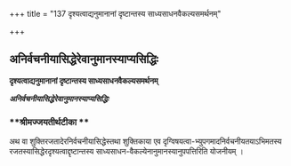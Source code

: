 +++
title = "137 दृश्यत्वाद्यनुमानानां दृष्टान्तस्य साध्यसाधनवैकल्यसमर्थनम्"

+++


## अनिर्वचनीयासिद्धेरेवानुमानस्याप्यसिद्धिः

**दृश्यत्वाद्यनुमानानां दृष्टान्तस्य साध्यसाधनवैकल्यसमर्थनम्**

***अनिर्वचनीयासिद्धेरेवानुमानस्याप्यसिद्धिः***

### **श्रीमज्जयतीर्थटीका **

अथ वा शुक्तिरजतादेरनिर्वचनीयासिद्धेस्तथा शुक्तिकाया एव दृग्विषयत्वा-भ्युपगमादनिर्वचनीयतयाऽभिमतस्य रजतस्यासिद्धेरदृश्यत्वाद्दृष्टान्तस्य साध्यसाधन-वैकल्येनानुमानस्यानुपपत्तिरिति योजनीयम् ।


